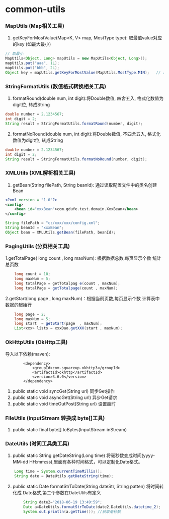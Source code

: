 # common-utils
### MapUtils (Map相关工具)
1. getKeyForMostValue(Map<K, V> map, MostType type): 取最值value对应的key (如最大最小)
```java
// 取最小
MapUtils<Object, Long> mapUtils = new MapUtils<Object, Long>();
mapUtils.put("aaa", 1L);
mapUtils.put("bbb", 2L);
Object key = mapUtils.getKeyForMostValue(MapUtils.MostType.MIN);   // 取最大是MAX
```
### StringFormatUtils (数值格式转换相关工具)
1. formatRound(double num, int digit):将Double数值, 四舍五入, 格式化数值为digit位, 转成String
```java
double number = 2.1234567;
int digit = 2;
String result = StringFormatUtils.formatRound(number, digit);
```
2. formatNoRound(double num, int digit):将Double数值, 不四舍五入, 格式化数值为digit位, 转成String
```java
double number = 2.1234567;
int digit = 2;
String result = StringFormatUtils.formatNoRound(number, digit);
```
### XMLUtils (XML解析相关工具)
1. getBean(String filePath, String beanId): 通过读取配置文件中的类名创建Bean
```xml
<?xml version = "1.0"?>
<config>
    <bean id="xxxBean">com.gdufe.test.domain.XxxBean</bean>
</config>
```
```java
String filePath = "c:/xxx/xxx/config.xml";
String beanId = "xxxBean";
Object bean = XMLUtils.getBean(filePath, beanId);
```
### PagingUtils (分页相关工具)
1.getTotalPage( long count , long maxNum): 根据数据总数,每页显示个数 统计总页数
```java
    long count = 10;
    long maxNum = 5;
    long totalPage = getTotalpag e(count , maxNum);
    long totalPage = getTotalpage(count , maxNum);
```
2.getStart(long page , long maxNum)：根据当前页数,每页显示个数 计算表中数据的起始行
```java
    long page = 2;
    long maxNum = 5;
    long start  = getStart(page  , maxNum);
    List<xxx> lists = xxxDao.getXXX(start , maxNum);
```
### OkHttpUtils (OkHttp工具)
导入以下依赖(maven):
```
        <dependency>
            <groupId>com.squareup.okhttp3</groupId>
            <artifactId>okhttp</artifactId>
            <version>3.6.0</version>
        </dependency>
```
1. public static void syncGet(String url) 同步Get操作
2. public static void asyncGet(String url) 异步Get请求
3. public static void timeOutPost(String url) 设置超时

### FileUtils (inputStream 转换成 byte[]工具)
1.  public static final byte[] toBytes(InputStream inStream)

### DateUtils (时间工具类工具)
1. public static String getDateString(Long time) 将毫秒数变成时间(yyyy-MM-dd HH:mm:ss),里面有各种时间格式，可以定制化Date格式。
```Java
    Long time = System.currentTimeMillis();
    String date = DateUtils.getDateString(time);
```
2. public static Date formatStrToDate(String dateStr, String patten) 将时间转化成
Date格式,第二个参数在DateUtils有定义
```Java
        String date2="2018-06-19 13:49:59";
        Date a=DateUtils.formatStrToDate(date2,DateUtils.datetime_2);
        System.out.println(a.getTime()); //获取毫秒数
```